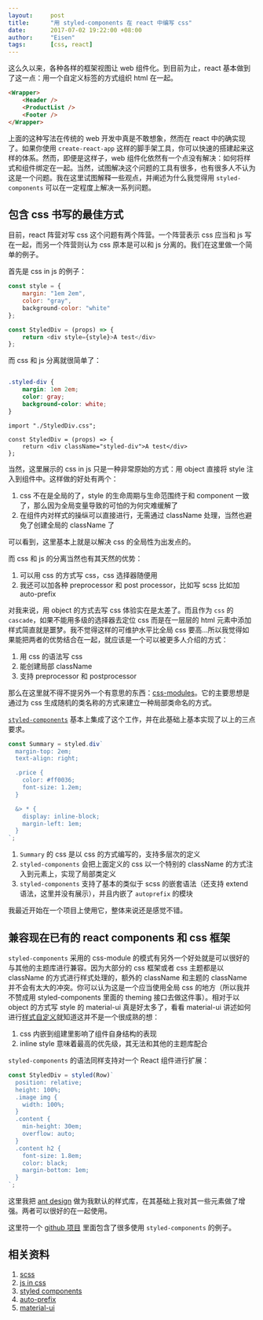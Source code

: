 ```yaml
---
layout:     post
title:      "用 styled-components 在 react 中编写 css"
date:       2017-07-02 19:22:00 +08:00
author:     "Eisen"
tags:       [css, react]
---
```


这么久以来，各种各样的框架视图让 web 组件化。到目前为止，react 基本做到了这一点：用一个自定义标签的方式组织 html 在一起。

```html
<Wrapper>
	<Header />
	<ProductList />
	<Footer />
</Wrapper>
```

上面的这种写法在传统的 web 开发中真是不敢想象，然而在 react 中的确实现了。如果你使用 `create-react-app` 这样的脚手架工具，你可以快速的搭建起来这样的体系。然而，即便是这样子，web 组件化依然有一个点没有解决：如何将样式和组件绑定在一起。当然，试图解决这个问题的工具有很多，也有很多人不认为这是一个问题。我在这里试图解释一些观点，并阐述为什么我觉得用 `styled-components` 可以在一定程度上解决一系列问题。

## 包含 css 书写的最佳方式

目前，react 阵营对写 css 这个问题有两个阵营。一个阵营表示 css 应当和 js 写在一起，而另一个阵营则认为 css 原本是可以和 js 分离的。我们在这里做一个简单的例子。

首先是 css in js 的例子：

```javascript
const style = {
	margin: "1em 2em",
	color: "gray",
	background-color: "white"
};

const StyledDiv = (props) => {
	return <div style={style}>A test</div>
};
```

而 css 和 js 分离就很简单了：

```css

.styled-div {
	margin: 1em 2em;
	color: gray;
	background-color: white;	
}

```

```
import "./StyledDiv.css";

const StyledDiv = (props) => {
	return <div className="styled-div">A test</div>
};
```

当然，这里展示的 css in js 只是一种非常原始的方式：用 object 直接将 style 注入到组件中。这样做的好处有两个：

1. css 不在是全局的了，style 的生命周期与生命范围终于和 component 一致了，那么因为全局变量导致的可怕的为何灾难缓解了
2. 在组件内对样式的操纵可以直接进行，无需通过 className 处理，当然也避免了创建全局的 className 了

可以看到，这里基本上就是以解决 css 的全局性为出发点的。

而 css 和 js 的分离当然也有其天然的优势：

1. 可以用 css 的方式写 css，css 选择器随便用
2. 我还可以加各种 preprocessor 和 post processor，比如写 scss 比如加 auto-prefix

对我来说，用 object 的方式去写 css 体验实在是太差了。而且作为 `css` 的 `cascade`，如果不能用多级的选择器去定位 css 而是在一层层的 html 元素中添加样式简直就是噩梦。我不觉得这样的可维护水平比全局 css 要高...所以我觉得如果能把两者的优势结合在一起，就应该是一个可以被更多人介绍的方式：

1. 用 css 的语法写 css
2. 能创建局部 className
3. 支持 preprocessor 和 postprocessor

那么在这里就不得不提另外一个有意思的东西：[css-modules](https://github.com/css-modules/css-modules)。它的主要思想是通过为 css 生成随机的类名称的方式来建立一种局部类命名的方式。

[`styled-components`](https://www.styled-components.com) 基本上集成了这个工作，并在此基础上基本实现了以上的三点要求。

```javascript
const Summary = styled.div`
  margin-top: 2em;
  text-align: right;

  .price {
    color: #ff0036;
    font-size: 1.2em;
  }

  &> * {
    display: inline-block;
    margin-left: 1em;
  }
`;
```

1. `Summary` 的 css 是以 css 的方式编写的，支持多层次的定义
2. `styled-components` 会把上面定义的 css 以一个特别的 className 的方式注入到元素上，实现了局部类定义
3. `styled-components` 支持了基本的类似于 scss 的嵌套语法（还支持 extend 语法，这里并没有展示），并且内嵌了 `autoprefix` 的模块

我最近开始在一个项目上使用它，整体来说还是感觉不错。

## 兼容现在已有的 react components 和 css 框架

`styled-components` 采用的 css-module 的模式有另外一个好处就是可以很好的与其他的主题库进行兼容。因为大部分的 css 框架或者 css 主题都是以 className 的方式进行样式处理的，额外的 className 和主题的 className 并不会有太大的冲突。你可以认为这是一个应当使用全局 css 的地方（所以我并不赞成用 styled-components 里面的 theming 接口去做这件事）。相对于以 object 的方式写 style 的 material-ui 真是好太多了，看看 material-ui 讲述如何进行[样式自定义](http://www.material-ui.com/#/customization/styles)就知道这并不是一个很成熟的想：

1. css 内嵌到组建里影响了组件自身结构的表现
2. inline style 意味着最高的优先级，其无法和其他的主题库配合

`styled-components` 的语法同样支持对一个 React 组件进行扩展：

```javascript
const StyledDiv = styled(Row)`
  position: relative;
  height: 100%;
  .image img {
    width: 100%;
  }
  .content {
    min-height: 30em;
    overflow: auto;
  }
  .content h2 {
    font-size: 1.8em;
    color: black;
    margin-bottom: 1em;
  }
`;
```

这里我把 [ant design](https://ant.design) 做为我默认的样式库，在其基础上我对其一些元素做了增强。两者可以很好的在一起使用。

这里符一个 [github 项目](https://github.com/aisensiy/pet-store-front-end) 里面包含了很多使用 `styled-components` 的例子。

## 相关资料

1. [scss](http://sass-lang.com/)
2. [js in css](https://github.com/MicheleBertoli/css-in-js)
3. [styled components](https://www.styled-components.com)
4. [auto-prefix](https://github.com/postcss/autoprefixer)
5. [material-ui](http://www.material-ui.com/)